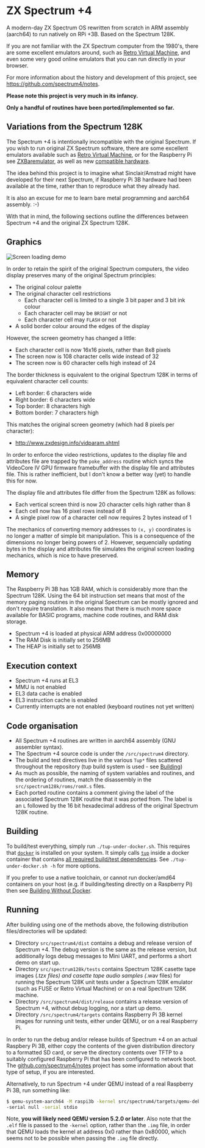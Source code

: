 # ZX Spectrum +4

A modern-day ZX Spectrum OS rewritten from scratch in ARM assembly (aarch64) to
run natively on RPi +3B. Based on the Spectrum 128K.

If you are not familiar with the ZX Spectrum computer from the 1980's, there
are some excellent emulators around, such as [Retro Virtual
Machine](http://www.retrovirtualmachine.org/), and even some very good online
emulators that you can run directly in your browser.

For more information about the history and development of this project, see
<https://github.com/spectrum4/notes>.

__Please note this project is very much in its infancy.__

__Only a handful of routines have been ported/implemented so far.__

## Variations from the Spectrum 128K

The Spectrum +4 is intentionally incompatible with the original Spectrum. If
you wish to run original ZX Spectrum software, there are some excellent
emulators available such as [Retro Virtual
Machine](https://www.retrovirtualmachine.org/en/), or for the Raspberry Pi see
[ZXBaremulator](http://zxmini.speccy.org/en/index.html), as well as new
[compatible hardware](https://www.specnext.com/shop/).

The idea behind this project is to imagine what Sinclair/Amstrad might have
developed for their next Spectrum, if Raspberry Pi 3B hardware had been
available at the time, rather than to reproduce what they already had.

It is also an excuse for me to learn bare metal programming and aarch64
assembly. :-)

With that in mind, the following sections outline the differences between
Spectrum +4 and the original ZX Spectrum 128K.

## Graphics

![Screen loading demo](animated.gif)

In order to retain the spirit of the original Spectrum computers, the video
display preserves many of the original Spectrum principles:

  * The original colour palette
  * The original character cell restrictions
    * Each character cell is limited to a single 3 bit paper and 3 bit ink
      colour
    * Each character cell may be `BRIGHT` or not
    * Each character cell may `FLASH` or not
  * A solid border colour around the edges of the display

However, the screen geometry has changed a little:

  * Each character cell is now 16x16 pixels, rather than 8x8 pixels
  * The screen now is 108 character cells wide instead of 32
  * The screen now is 60 character cells high instead of 24

The border thickness is equivalent to the original Spectrum 128K in terms of
equivalent character cell counts:

  * Left border: 6 characters wide
  * Right border: 6 characters wide
  * Top border: 8 characters high
  * Bottom border: 7 characters high

This matches the original screen geometry (which had 8 pixels per character):

  * <http://www.zxdesign.info/vidparam.shtml>

In order to enforce the video restrictions, updates to the display file and
attributes file are trapped by the `poke_address` routine which syncs the
VideoCore IV GPU firmware framebuffer with the display file and attributes
file. This is rather inefficient, but I don't know a better way (yet) to handle
this for now.

The display file and attributes file differ from the Spectrum 128K as follows:

  * Each vertical screen third is now 20 character cells high rather than 8
  * Each cell now has 16 pixel rows instead of 8
  * A single pixel row of a character cell now requires 2 bytes instead of 1

The mechanics of converting memory addresses to `(x, y)` coordinates is no
longer a matter of simple bit manipulation. This is a consequence of the
dimensions no longer being powers of 2. However, sequencially updating bytes in
the display and attributes file simulates the original screen loading
mechanics, which is nice to have preserved.

## Memory

The Raspberry Pi 3B has 1GB RAM, which is considerably more than the Spectrum
128K.  Using the 64 bit instruction set means that most of the memory paging
routines in the original Spectrum can be mostly ignored and don't require
translation. It also means that there is much more space available for BASIC
programs, machine code routines, and RAM disk storage.

  * Spectrum +4 is loaded at physical ARM address 0x00000000
  * The RAM Disk is initially set to 256MB
  * The HEAP is initially set to 256MB

## Execution context

  * Spectrum +4 runs at EL3
  * MMU is not enabled
  * EL3 data cache is enabled
  * EL3 instruction cache is enabled
  * Currently interrupts are not enabled (keyboard routines not yet written)

## Code organisation

  * All Spectrum +4 routines are written in aarch64 assembly (GNU assembler
  syntax).
  * The Spectrum +4 source code is under the `/src/spectrum4` directory.
  * The build and test directives live in the various `Tup*` files scattered
  throughout the repository (tup build system is used - see
  [Building](#building))
  * As much as possible, the naming of system variables and routines, and the
  ordering of routines, match the disassembly in the
  `src/spectrum128k/roms/romX.s` files.
  * Each ported routine contains a comment giving the label of the associated
  Spectrum 128K routine that it was ported from. The label is an `L` followed
  by the 16 bit hexadecimal address of the original Spectrum 128K routine.

## Building

To build/test everything, simply run `./tup-under-docker.sh`. This requires
that [`docker`](https://www.docker.com/) is installed on your system. It simply
calls [`tup`](http://gittup.org/tup/index.html) inside a docker container that
contains [all required build/test dependencies](docker/Dockerfile). See
`./tup-under-docker.sh -h` for more options.

If you prefer to use a native toolchain, or cannot run docker/amd64 containers
on your host (e.g. if building/testing directly on a Raspberry Pi) then see
[Building Without Docker](docs/building-without-docker.md).

## Running

After building using one of the methods above, the following distribution
files/directories will be updated:

  * Directory `src/spectrum4/dist` contains a debug and release version of
    Spectrum +4. The debug version is the same as the release version, but
    additionally logs debug messages to Mini UART, and performs a short demo on
    start up.
  * Directory `src/spectrum128k/tests` contains Spectrum 128K casette tape images
    (*.tzx files) and casette tape audio samples (*.wav files) for running the
    Spectrum 128K unit tests under a Spectrum 128K emulator (such as FUSE or
    Retro Virtual Machine) or on a real Spectrum 128K machine.
  * Directory `/src/spectrum4/dist/release` contains a release version of Spectrum
    +4, without debug logging, nor a start up demo.
  * Directory `/src/spectrum4/targets` contains Raspberry Pi 3B kernel images
    for running unit tests, either under QEMU, or on a real Raspberry Pi.

In order to run the debug and/or release builds of Spectrum +4 on an actual
Raspbery Pi 3B, either copy the contents of the given distribution directory to
a formatted SD card, or serve the directory contents over TFTP to a suitably
configured Raspberry Pi that has been configured to network boot. The
[github.com/spectrum4/notes](https://github.com/spectrum4/notes#5-rpi-3b-bootloading)
project has some information about that type of setup, if you are interested.

Alternatively, to run Spectrum +4 under QEMU instead of a real Raspberry Pi 3B,
run something like:

```bash
$ qemu-system-aarch64 -M raspi3b -kernel src/spectrum4/targets/qemu-debug.elf \
-serial null -serial stdio
```

Note, __you will likely need QEMU version 5.2.0 or later__. Also note that the `.elf`
file is passed to the `-kernel` option, rather than the `.img` file, in order that
QEMU loads the kernel at address 0x0 rather than 0x80000, which seems not to be
possible when passing the `.img` file directly.
